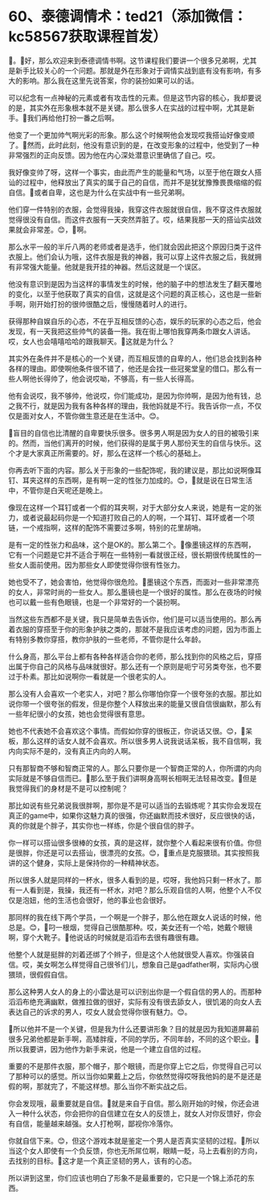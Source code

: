 # 60、泰德调情术：ted21（添加微信：kc58567获取课程首发）

🎼。🎼好，那么欢迎来到泰德调情书啊。这节课程我们要讲一个很多兄弟啊，尤其是新手比较关心的一个问题。那就是外在形象对于调情实战到底有没有影响，有多大的影响。那么我在这里先说答案，你的装扮如果可以的话。

可以纪念有一点神秘的元素或者有攻击性的元素。但是这节内容的核心，我却要说的是，其实外在形象根本就不是关键。那么很多人在实战的过程中啊，尤其是新手。🎼我们再给他打扮一番之后啊。

他变了一个更加帅气啊光彩的形象。那么这个时候啊他会发现哎我搭讪好像变顺了。🎼然而，此时此刻，他没有意识到的是，在改变形象的过程中，他受到了一种非常强烈的正向反馈。因为他在内心深处潜意识里确信了自己。哎。

我好像变帅了呀，这样一个事实，由此而产生的能量和气场，以至于他在跟女人搭讪的过程中，他释放出了真实的属于自己的自信，而并不是犹犹豫豫畏畏缩缩的假自信。🎼或者自卑，这也是为什么在实战中有一些兄弟啊。

他们穿一件特别的衣服，会觉得我操，我穿这件衣服就很自信，我不穿这件衣服就觉得很没有自信。而这件衣服有一天突然弄脏了。哎，结果我那一天的搭讪实战效果就会非常差。😊，🎼啊。

那么水平一般的半斤八两的老师或者是选手，他们就会因此把这个原因归类于这件衣服上。他们会认为哦，这件衣服是我的神器，我可以穿上这件衣服之后，我就拥有非常强大能量。他就是我开挂的神器。然后这就是一个误区。

他没有意识到是因为当这样的事情发生的时候，他的脑子中的想法发生了翻天覆地的变化，以至于他获取了真实的自信，这就是这个问题的真正核心，这也是一些新手啊，刚开始打扮的很帅很酷之后，慢慢随着时人的进行。

获得那种自娱自乐的心态，不在乎互相反馈的心态，娱乐的玩家的心态之后，他会发现，有一天我把这些帅气的装备一拖。我在街上哪怕我穿两条巾跟女人讲话。哎，女人也会嘻嘻哈哈的跟我聊天。🎼这就是为什么？

其实外在条件并不是核心的一个关键，而互相反馈的自卑的人，他们总会找到各种各样的理由。即使啊他条件很不错了，他还是会找一些冠冕堂皇的借口。那么有一些人啊他长得帅了，他会说哎呦，不够高，有一些人长得高。

他有会说哎，我不够帅，他说哎，你们能成功，是因为你帅啊，是因为他有钱，总之我不行，就是因为我有各种各样的理由，我他妈就是不行。我告诉你一点，不仅仅是面对女人，不管你做生意还是在生活中。😊。

🎼盲目的自信也比清醒的自卑要快乐很多。很多男人啊是因为女人的目的被吸引来的。然而，当他们离开的时候，他们获得的是属于男人那份天生的自信与快乐。这个才是大家真正所需要的。好，那么在这样一个核心的基础上。

你再去听下面的内容。那么关于形象的一些配饰呢，我的建议是，那比如说啊像耳钉、耳夹这样的东西啊，是有啊一定的性张力加成的。😊，🎼就是说在日常生活中，不管你是白天呢还是晚上。

像现在这样一个耳钉或者一个假的耳夹啊，对于大部分女人来说，她是有一定的张力，或者说最起码你是一个知道打败自己的人的啊，一个耳钉、耳环或者一个项链，一个戒指啊，这样的配饰不需要过多啊，特别的花里胡哨。

是有一定的性张力和品味，这个是OK的。那么第二个。🎼像墨镜这样的东西啊，它有一个问题是它并不适合于啊在一些特别一看就很正经，很长期很传统属性的一些女人面前使用。因为那些女人即使觉得你很有性张力。

她也受不了，她会害怕，他觉得你很危险。🎼墨镜这个东西，而面对一些非常漂亮的女人，非常时尚的一些女人。那么墨镜也是一个很好的属性。那么在夜场的时候也可以戴一些有色眼镜，也是一个非常好的一个装扮啊。

当然这些东西都不是关键，我只是简单去告诉你，他们是可以适当使用的。那么再着衣服的穿搭至于你的形象护肤之类的，那就不是我应该考虑的问题，因为市面上有特别多教你穿搭，教你护肤的一些老师，不管你是什么年龄。

什么身高，那么平台上都有各种各样适合你的老师，那么找到你的风格之后，穿搭出属于你自己的风格与品味就很好。那么还有一个原则是呃宁可另类夸张，也不要过于朴素。那比如说啊你一看就是一个很老实的人。

那么没有人会喜欢一个老实人，对吧？那么你哪怕你穿一个很夸张的衣服。那比如说你带一个很夸张的假发，但是你整个人释放出来的能量又很自信很幽默，那么有一些年纪很小的女孩，她也会觉得很有意思。

她也不代表她不会喜欢这个事情。而假如你穿的很板正，你说话又很。😊，🎼呆板，那么这样的话女人就不会喜欢。所以很多男人说我说话呆板，我不自信啊，我内向实际不是的，没有真正内向的人啊。

只有那智商不够和智商正常的人。那么只要你是一个智商正常的人，你所谓的内向实际就是不够自信而已。🎼那么至于我们讲啊身高啊长相啊无法轻易改变。🎼但是我觉得我们的身材是不是可以控制呢？

那比如说有些兄弟说我很胖啊，那你是不是可以适当的去锻炼呢？其实你会发现在真正的game中，如果你这魅力真的很强，你还幽默而技术很好，反应很快的话，真的你就是个胖子，其实你也一样练，你是个很自信的胖子。

你一样可以搭讪很多很棒的女孩，真的是这样，就你整个人看起来很有价值。你但是很胖，你还是可以去搭讪，很漂亮的女孩。😊，🎼重点是克服猥琐。其实按照我讲的这个健身，实际上是保持你的一种精神状态。

所以很多人就是同样的一杯水，很多人看到的是，哎呀，我他妈只剩一杯水了。那有一人看到是，我操，我还有一杯水，对吧？那么乐观自信的人啊，他整个人不仅仅是泡妞，他的生活也会很好，他的事业也会很好。

那同样的我在线下两个学员，一个啊是一个胖子，那么他在跟女人说话的时候，他总是。😊，🎼叼一根烟，觉得自己很酷那种。哎，美女还有一个哈，她戴个眼镜啊，穿个大靴子。🎼他说话的时候就是滔滔布去很有趣很有趣。

他整个人就是挺胖的刘着还绑了个辫子，但是这个人他就很受人喜欢。你强装自信。哎，美女啊怎么样觉得自己很爷们儿，想象自己是gadfather啊，实际内心很猥琐，很假假自信。

那么这种男人女人的身上的小雷达是可以识别出你是一个假自信的男人的。而那种滔滔布绝充满幽默，做推拉做的很好，实际有没有很去舔女人，很饥渴的向女人去表达自己的诉求的男人，哎女人就会觉得你很有魅力。😊。

🎼所以他并不是一个关键，但是我为什么还要讲形象？目的就是因为我知道屏幕前很多兄弟他都是新手啊，高矮胖瘦，不同的学历，不同年龄，不同的这个职业。🎼所以我要讲，因为他作为新手来说，他是一个建立自信的过程。

重要的不是那件衣服，那个帽子，那个眼镜，而是你穿上它之后，你觉得自己可以了那种可以的感觉。所以当你如果戴上之后，你依然觉得哎呀我他妈的是不是还是假的啊，那就完了，不能这样想。那么当你不断实战之后。

你会发现哦，最重要就是自信。🎼就是来自于自信。那么刚开始的时候，你还会进入一种什么状态，你会把你的自信建立在女人的反馈上，就女人对你反馈好，你会有自信，能量越来越强。女人打枪啊，鄙视你冷落你。

你就自信下来。😊，但这个游戏本就是鉴定一个男人是否真实坚韧的过程。🎼所以当这个女人即使有一个负反馈，你也无所屌位啊，眼睛一眨，马上去看别的方向，去找别的目标。🎼这才是一个真正坚韧的男人，该有的心态。

所以讲到这里，你们应该也明白了形象不是最重要的，它只是一个锦上添花的东西。